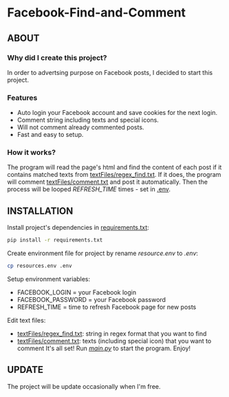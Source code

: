 # Facebook-Find-and-Comment
## ABOUT
### Why did I create this project?
In order to advertsing purpose on Facebook posts, I decided to start this project.
### Features
- Auto login your Facebook account and save cookies for the next login.
- Comment string including texts and special icons.
- Will not comment already commented posts.
- Fast and easy to setup.
### How it works?
The program will read the page's html and find the content of each post if it contains matched texts from [textFiles/regex_find.txt](https://github.com/datdadev/Facebook-Find-and-Comment/blob/main/textFiles/regex_find.txt).
If it does, the program will comment [textFiles/comment.txt](https://github.com/datdadev/Facebook-Find-and-Comment/blob/main/textFiles/comment.txt) and post it automatically.
Then the process will be looped *REFRESH_TIME* times - set in [.env](https://github.com/datdadev/Facebook-Find-and-Comment/blob/main/sources.env).
## INSTALLATION
Install project's dependencies in [requirements.txt](https://github.com/datdadev/Auto-Find-and-Comment/blob/main/requirements.txt):

```bash
pip install -r requirements.txt
```
Create environment file for project by rename *resource.env* to *.env*:

```bash
cp resources.env .env
```
Setup environment variables:
- FACEBOOK_LOGIN = your Facebook login
- FACEBOOK_PASSWORD = your Facebook password
- REFRESH_TIME = time to refresh Facebook page for new posts

Edit text files:

- [textFiles/regex_find.txt](https://github.com/datdadev/Facebook-Find-and-Comment/blob/main/textFiles/regex_find.txt): string in regex format that you want to find
- [textFiles/comment.txt](https://github.com/datdadev/Facebook-Find-and-Comment/blob/main/textFiles/comment.txt): texts (including special icon) that you want to comment
It's all set! Run [*main.py*](https://github.com/datdadev/Facebook-Find-and-Comment/blob/main/main.py) to start the program. Enjoy!
## UPDATE
The project will be update occasionally when I'm free.
